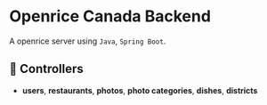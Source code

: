 # Openrice Canada Backend

A openrice server using `Java`, `Spring Boot`.

## 🔧 Controllers

- **users**, **restaurants**, **photos**, **photo categories**, **dishes**, **districts**
